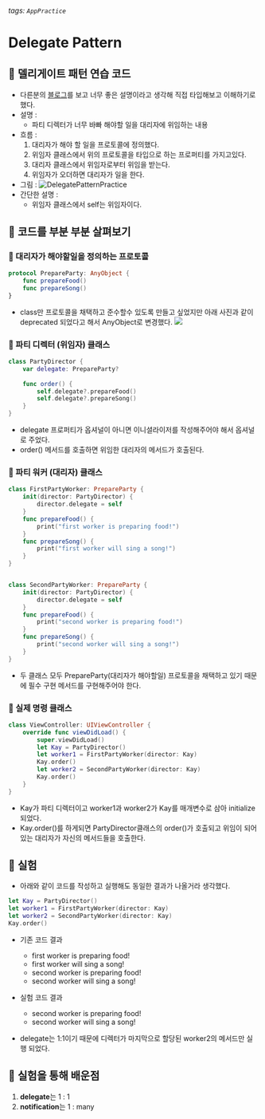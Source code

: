 ###### tags: `AppPractice`

# Delegate Pattern

## 🍎 델리게이트 패턴 연습 코드
- 다른분의 [블로그](https://velog.io/@zooneon/Delegate-%ED%8C%A8%ED%84%B4%EC%9D%B4%EB%9E%80-%EB%AC%B4%EC%97%87%EC%9D%BC%EA%B9%8C)를 보고 너무 좋은 설명이라고 생각해 직접 타입해보고 이해하기로 했다.
- 설명 :
    - 파티 디렉터가 너무 바빠 해야할 일을 대리자에 위임하는 내용
- 흐름 :
    1. 대리자가 해야 할 일을 프로토콜에 정의했다.
    2. 위임자 클래스에서 위의 프로토콜을 타입으로 하는 프로퍼티를 가지고있다.
    3. 대리자 클래스에서 위임자로부터 위임을 받는다.
    4. 위임자가 오더하면 대리자가 일을 한다.
- 그림 : 
    ![DelegatePatternPractice](https://i.imgur.com/gK7euN2.png)
- 간단한 설명 :
    - 위임자 클래스에서 self는 위임자이다.

## 🍎 코드를 부분 부분 살펴보기

### 📖 대리자가 해야할일을 정의하는 프로토콜
```swift
protocol PrepareParty: AnyObject {
    func prepareFood()
    func prepareSong()
}
```

- class만 프로토콜을 채택하고 준수할수 있도록 만들고 싶었지만 아래 사진과 같이 deprecated 되었다고 해서 AnyObject로 변경했다.
![](https://i.imgur.com/APSOrzg.png)

### 📖 파티 디렉터 (위임자) 클래스
```swift
class PartyDirector {
    var delegate: PrepareParty?
    
    func order() {
        self.delegate?.prepareFood()
        self.delegate?.prepareSong()
    }
}
```
- delegate 프로퍼티가 옵셔널이 아니면 이니셜라이저를 작성해주어야 해서 옵셔널로 주었다.
- order() 메서드를 호출하면 위임한 대리자의 메서드가 호출된다.


### 📖 파티 워커 (대리자) 클래스
```swift
class FirstPartyWorker: PrepareParty {
    init(director: PartyDirector) {
        director.delegate = self
    }
    func prepareFood() {
        print("first worker is preparing food!")
    }
    func prepareSong() {
        print("first worker will sing a song!")
    }
}


class SecondPartyWorker: PrepareParty {
    init(director: PartyDirector) {
        director.delegate = self
    }
    func prepareFood() {
        print("second worker is preparing food!")
    }
    func prepareSong() {
        print("second worker will sing a song!")
    }
}
```
- 두 클래스 모두 PrepareParty(대리자가 해야할일) 프로토콜을 채택하고 있기 때문에 필수 구현 메서드를 구현해주어야 한다.

### 📖 실제 명령 클래스
```swift
class ViewController: UIViewController {
    override func viewDidLoad() {
        super.viewDidLoad()
        let Kay = PartyDirector()
        let worker1 = FirstPartyWorker(director: Kay)
        Kay.order()
        let worker2 = SecondPartyWorker(director: Kay)
        Kay.order()
    }
}
```

- Kay가 파티 디렉터이고 worker1과 worker2가 Kay를 매개변수로 삼아 initialize 되었다.
- Kay.order()를 하게되면 PartyDirector클래스의 order()가 호출되고 위임이 되어있는 대리자가 자신의 메서드들을 호출한다.

## 🍎 실험
- 아래와 같이 코드를 작성하고 실행해도 동일한 결과가 나올거라 생각했다.
```swift
let Kay = PartyDirector()
let worker1 = FirstPartyWorker(director: Kay)
let worker2 = SecondPartyWorker(director: Kay)
Kay.order()
```

- 기존 코드 결과
    - first worker is preparing food!
    - first worker will sing a song!
    - second worker is preparing food!
    - second worker will sing a song!
- 실험 코드 결과
    - second worker is preparing food!
    - second worker will sing a song!

- delegate는 1:1이기 때문에 디렉터가 마지막으로 할당된 worker2의 메서드만 실행 되었다.

## 🍎 실험을 통해 배운점
1. **delegate**는 1 : 1
2. **notification**는 1 : many
